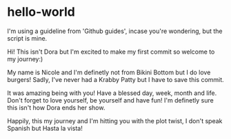 # hello-world

I'm using a guideline from 'Github guides', incase you're wondering, but the script is mine.


Hi! This isn't Dora but I'm excited to make my first commit so welcome to my journey:) 
  
My name is Nicole and I'm definetly not from Bikini Bottom but I do love burgers! 
  Sadly, I've never had a Krabby Patty but I have to save this commit. 

It was amazing being with you! Have a blessed day, week, month and life. Don't forget to love yourself, be yourself and have fun!
  I'm definetly sure this isn't how Dora ends her show.
  
Happily, this my journey and I'm hitting you with the plot twist, I don't speak Spanish but Hasta la vista!
